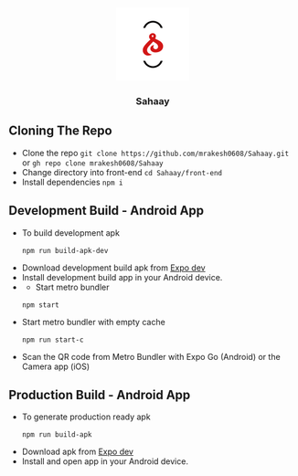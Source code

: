 <div id="top" align="center">
  <img src="front-end/assets/icon.png" alt="app-logo"/>
  <h3>Sahaay</h3>
</div>

## Cloning The Repo
- Clone the repo `git clone https://github.com/mrakesh0608/Sahaay.git` or `gh repo clone mrakesh0608/Sahaay`
- Change directory into front-end `cd Sahaay/front-end`
- Install dependencies `npm i`

## Development Build - Android App
- To build development apk
  ```
  npm run build-apk-dev
  ```
- Download development build apk from [Expo dev](https://expo.dev/)
- Install development build app in your Android device.
- - Start metro bundler
  ```
  npm start
  ```
- Start metro bundler with empty cache 
  ```
  npm run start-c
  ```
- Scan the QR code from Metro Bundler with Expo Go (Android) or the Camera app (iOS)

## Production Build - Android App
- To generate production ready apk
  ```
  npm run build-apk
  ```
- Download apk from [Expo dev](https://expo.dev/)
- Install and open app in your Android device.

